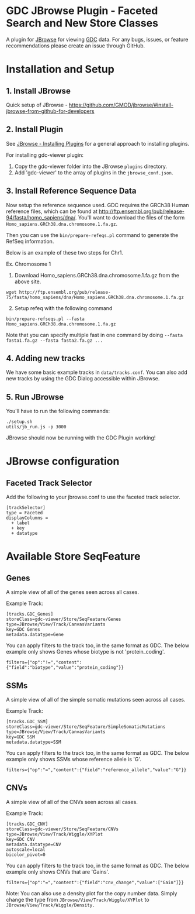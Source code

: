 # GDC JBrowse Plugin - Faceted Search and New Store Classes
A plugin for [JBrowse](https://jbrowse.org/) for viewing [GDC](https://gdc.cancer.gov/) data. For any bugs, issues, or feature recommendations please create an issue through GitHub.

# Installation and Setup
## 1. Install JBrowse
Quick setup of JBrowse - https://github.com/GMOD/jbrowse/#install-jbrowse-from-github-for-developers

## 2. Install Plugin
See [JBrowse - Installing Plugins](https://jbrowse.org/docs/plugins.html) for a general approach to installing plugins.

For installing gdc-viewer plugin:
1) Copy the gdc-viewer folder into the JBrowse `plugins` directory.
2) Add 'gdc-viewer' to the array of plugins in the `jbrowse_conf.json`.

## 3. Install Reference Sequence Data
Now setup the reference sequence used. GDC requires the GRCh38 Human reference files, which can be found at http://ftp.ensembl.org/pub/release-94/fasta/homo_sapiens/dna/. You'll want to download the files of the form `Homo_sapiens.GRCh38.dna.chromosome.1.fa.gz`.

Then you can use the `bin/prepare-refeqs.pl` command to generate the RefSeq information.

Below is an example of these two steps for Chr1.

Ex. Chromosome 1
1. Download Homo_sapiens.GRCh38.dna.chromosome.1.fa.gz from the above site.
```
wget http://ftp.ensembl.org/pub/release-75/fasta/homo_sapiens/dna/Homo_sapiens.GRCh38.dna.chromosome.1.fa.gz
```
2. Setup refeq with the following command
```
bin/prepare-refseqs.pl --fasta Homo_sapiens.GRCh38.dna.chromosome.1.fa.gz
```
Note that you can specify multiple fast in one command by doing `--fasta fasta1.fa.gz --fasta fasta2.fa.gz ...`

## 4. Adding new tracks
We have some basic example tracks in `data/tracks.conf`. You can also add new tracks by using the GDC Dialog accessible within JBrowse.

## 5. Run JBrowse
You'll have to run the following commands:

```
./setup.sh
utils/jb_run.js -p 3000
```

JBrowse should now be running with the GDC Plugin working!


# JBrowse configuration
## Faceted Track Selector
Add the following to your jbrowse.conf to use the faceted track selector.
```
[trackSelector]
type = Faceted
displayColumns =
  + label
  + key
  + datatype
```

# Available Store SeqFeature
## Genes
A simple view of all of the genes seen across all cases.

Example Track:
```
[tracks.GDC_Genes]
storeClass=gdc-viewer/Store/SeqFeature/Genes
type=JBrowse/View/Track/CanvasVariants
key=GDC Genes
metadata.datatype=Gene
```

You can apply filters to the track too, in the same format as GDC. The below example only shows Genes whose biotype is not 'protein_coding'.

```
filters={"op":"!=","content":{"field":"biotype","value":"protein_coding"}}
```

## SSMs
A simple view of all of the simple somatic mutations seen across all cases.

Example Track:
```
[tracks.GDC_SSM]
storeClass=gdc-viewer/Store/SeqFeature/SimpleSomaticMutations
type=JBrowse/View/Track/CanvasVariants
key=GDC SSM
metadata.datatype=SSM
```

You can apply filters to the track too, in the same format as GDC. The below example only shows SSMs whose reference allele is 'G'.

```
filters={"op":"=","content":{"field":"reference_allele","value":"G"}}
```

## CNVs
A simple view of all of the CNVs seen across all cases.

Example Track:
```
[tracks.GDC_CNV]
storeClass=gdc-viewer/Store/SeqFeature/CNVs
type=JBrowse/View/Track/Wiggle/XYPlot
key=GDC CNV
metadata.datatype=CNV
autoscale=local
bicolor_pivot=0
```

You can apply filters to the track too, in the same format as GDC. The below example only shows CNVs that are 'Gains'.

```
filters={"op":"=","content":{"field":"cnv_change","value":["Gain"]}}
```

Note: You can also use a density plot for the copy number data. Simply change the type from `JBrowse/View/Track/Wiggle/XYPlot` to `JBrowse/View/Track/Wiggle/Density.`